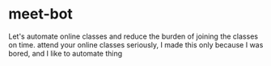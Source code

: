 # meet-bot
Let's automate online classes and reduce the burden of joining the classes on time. attend your online classes seriously, I made this only because I was bored, and I like to automate thing
